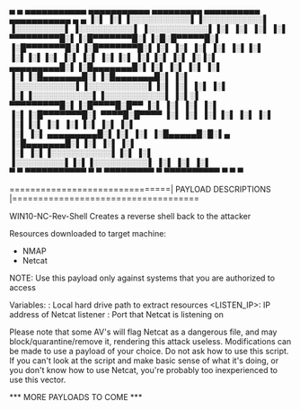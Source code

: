  ▄       ▄  ▄▄▄▄▄▄▄▄▄▄▄  ▄▄▄▄▄▄▄▄▄▄▄   ▄▄▄▄▄▄▄▄▄     ▄▄▄▄▄▄▄▄▄▄   ▄▄▄▄▄▄▄▄▄▄▄  ▄         ▄ 
▐░▌     ▐░▌▐░░░░░░░░░░░▌▐░░░░░░░░░░░▌ ▐░░░░░░░░░▌   ▐░░░░░░░░░░▌ ▐░░░░░░░░░░░▌▐░▌       ▐░▌
 ▐░▌   ▐░▌  ▀▀▀▀▀▀▀▀▀█░▌▐░█▀▀▀▀▀▀▀█░▌▐░█░█▀▀▀▀▀█░▌  ▐░█▀▀▀▀▀▀▀█░▌▐░█▀▀▀▀▀▀▀█░▌▐░▌       ▐░▌
  ▐░▌ ▐░▌            ▐░▌▐░▌       ▐░▌▐░▌▐░▌    ▐░▌  ▐░▌       ▐░▌▐░▌       ▐░▌▐░▌       ▐░▌
   ▐░▐░▌    ▄▄▄▄▄▄▄▄▄█░▌▐░█▄▄▄▄▄▄▄█░▌▐░▌ ▐░▌   ▐░▌  ▐░▌       ▐░▌▐░█▄▄▄▄▄▄▄█░▌▐░█▄▄▄▄▄▄▄█░▌
    ▐░▌    ▐░░░░░░░░░░░▌▐░░░░░░░░░░░▌▐░▌  ▐░▌  ▐░▌  ▐░▌       ▐░▌▐░░░░░░░░░░░▌▐░░░░░░░░░░░▌
   ▐░▌░▌    ▀▀▀▀▀▀▀▀▀█░▌▐░█▀▀▀▀█░█▀▀ ▐░▌   ▐░▌ ▐░▌  ▐░▌       ▐░▌▐░█▀▀▀▀▀▀▀█░▌ ▀▀▀▀█░█▀▀▀▀ 
  ▐░▌ ▐░▌            ▐░▌▐░▌     ▐░▌  ▐░▌    ▐░▌▐░▌  ▐░▌       ▐░▌▐░▌       ▐░▌     ▐░▌     
 ▐░▌   ▐░▌  ▄▄▄▄▄▄▄▄▄█░▌▐░▌      ▐░▌ ▐░█▄▄▄▄▄█░█░▌▄ ▐░█▄▄▄▄▄▄▄█░▌▐░▌       ▐░▌     ▐░▌     
▐░▌     ▐░▌▐░░░░░░░░░░░▌▐░▌       ▐░▌ ▐░░░░░░░░░▌▐░▌▐░░░░░░░░░░▌ ▐░▌       ▐░▌     ▐░▌     
 ▀       ▀  ▀▀▀▀▀▀▀▀▀▀▀  ▀         ▀   ▀▀▀▀▀▀▀▀▀  ▀  ▀▀▀▀▀▀▀▀▀▀   ▀         ▀       ▀      
                                                                                           
===============================| PAYLOAD DESCRIPTIONS |====================================

WIN10-NC-Rev-Shell
Creates a reverse shell back to the attacker

Resources downloaded to target machine:
- NMAP
- Netcat

NOTE: Use this payload only against systems that you are authorized to access

Variables:
<PATH>: Local hard drive path to extract resources
<LISTEN_IP>: IP address of Netcat listener
<PORT>: Port that Netcat is listening on
  
Please note that some AV's will flag Netcat as a dangerous file, and may block/quarantine/remove it, rendering this attack useless. Modifications can be made to use a payload of your choice. Do not ask how to use this script. If you can't look at the script and make basic sense of what it's doing, or you don't know how to use Netcat, you're probably too inexperienced to use this vector. 
  
*** MORE PAYLOADS TO COME ***
